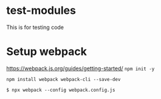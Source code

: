# test-modules
This is for testing code


# Setup webpack
https://webpack.js.org/guides/getting-started/
```npm init -y```

```npm install webpack webpack-cli --save-dev```

```$ npx webpack --config webpack.config.js```